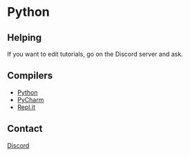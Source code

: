 # Python
## Helping
If you want to edit tutorials, go on the Discord server and ask.
## Compilers
  * [Python](https://www.python.org)
  * [PyCharm](https://www.jetbrains.com/pycharm/)
  * [Repl.it](https://repl.it/languages/python3)
## Contact
[Discord](https://discord.gg/AX8rCaa)
